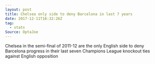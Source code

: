 ```yaml
---  
layout: post
title: Chelsea only side to deny Barcelona in last 7 years
date: 2017-12-11T16:32:26Z
tag:
  - stats
Source: OptaJoe
---
```

 
Chelsea in the semi-final of 2011-12 are the only English side to deny Barcelona progress in
their last seven Champions League knockout ties against English opposition
